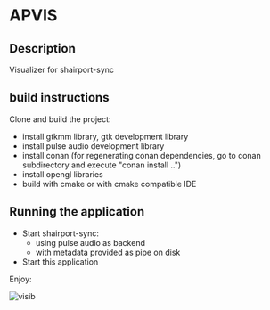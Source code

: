 # APVIS

## Description

Visualizer for shairport-sync


## build instructions

Clone and build the project:

- install gtkmm library, gtk development library
- install pulse audio development library
- install conan (for regenerating conan dependencies, go to conan subdirectory and execute "conan install ..")
- install opengl libraries
- build with cmake or with cmake compatible IDE

## Running the application

- Start shairport-sync:
  - using pulse audio as backend
  - with metadata provided as pipe on disk
- Start this application

Enjoy:

![visib](https://user-images.githubusercontent.com/46896226/161843779-044ef614-3c06-418d-bc00-bb23ff79ef42.png)
